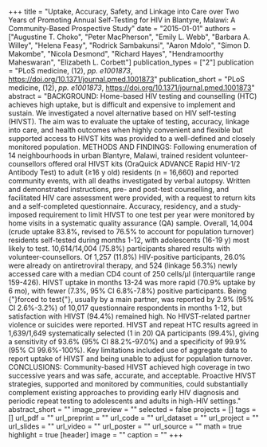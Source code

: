 +++
title = "Uptake, Accuracy, Safety, and Linkage into Care over Two Years of Promoting Annual Self-Testing for HIV in Blantyre, Malawi: A Community-Based Prospective Study"
date = "2015-01-01"
authors = ["Augustine T. Choko", "Peter MacPherson", "Emily L. Webb", "Barbara A. Willey", "Helena Feasy", "Rodrick Sambakunsi", "Aaron Mdolo", "Simon D. Makombe", "Nicola Desmond", "Richard Hayes", "Hendramoorthy Maheswaran", "Elizabeth L. Corbett"]
publication_types = ["2"]
publication = "PLoS medicine, (12), _pp. e1001873_, https://doi.org/10.1371/journal.pmed.1001873"
publication_short = "PLoS medicine, (12), _pp. e1001873_, https://doi.org/10.1371/journal.pmed.1001873"
abstract = "BACKGROUND: Home-based HIV testing and counselling (HTC) achieves high uptake, but is difficult and expensive to implement and sustain. We investigated a novel alternative based on HIV self-testing (HIVST). The aim was to evaluate the uptake of testing, accuracy, linkage into care, and health outcomes when highly convenient and flexible but supported access to HIVST kits was provided to a well-defined and closely monitored population. METHODS AND FINDINGS: Following enumeration of 14 neighbourhoods in urban Blantyre, Malawi, trained resident volunteer-counsellors offered oral HIVST kits (OraQuick ADVANCE Rapid HIV-1/2 Antibody Test) to adult (≥16 y old) residents (n = 16,660) and reported community events, with all deaths investigated by verbal autopsy. Written and demonstrated instructions, pre- and post-test counselling, and facilitated HIV care assessment were provided, with a request to return kits and a self-completed questionnaire. Accuracy, residency, and a study-imposed requirement to limit HIVST to one test per year were monitored by home visits in a systematic quality assurance (QA) sample. Overall, 14,004 (crude uptake 83.8\%, revised to 76.5\% to account for population turnover) residents self-tested during months 1-12, with adolescents (16-19 y) most likely to test. 10,614/14,004 (75.8\%) participants shared results with volunteer-counsellors. Of 1,257 (11.8\%) HIV-positive participants, 26.0\% were already on antiretroviral therapy, and 524 (linkage 56.3\%) newly accessed care with a median CD4 count of 250 cells/μl (interquartile range 159-426). HIVST uptake in months 13-24 was more rapid (70.9\% uptake by 6 mo), with fewer (7.3\%, 95\% CI 6.8\%-7.8\%) positive participants. Being {"}forced to test{"}, usually by a main partner, was reported by 2.9\% (95\% CI 2.6\%-3.2\%) of 10,017 questionnaire respondents in months 1-12, but satisfaction with HIVST (94.4\%) remained high. No HIVST-related partner violence or suicides were reported. HIVST and repeat HTC results agreed in 1,639/1,649 systematically selected (1 in 20) QA participants (99.4\%), giving a sensitivity of 93.6\% (95\% CI 88.2\%-97.0\%) and a specificity of 99.9\% (95\% CI 99.6\%-100\%). Key limitations included use of aggregate data to report uptake of HIVST and being unable to adjust for population turnover. CONCLUSIONS: Community-based HIVST achieved high coverage in two successive years and was safe, accurate, and acceptable. Proactive HIVST strategies, supported and monitored by communities, could substantially complement existing approaches to providing early HIV diagnosis and periodic repeat testing to adolescents and adults in high-HIV settings."
abstract_short = ""
image_preview = ""
selected = false
projects = []
tags = []
url_pdf = ""
url_preprint = ""
url_code = ""
url_dataset = ""
url_project = ""
url_slides = ""
url_video = ""
url_poster = ""
url_source = ""
math = true
highlight = true
[header]
image = ""
caption = ""
+++
